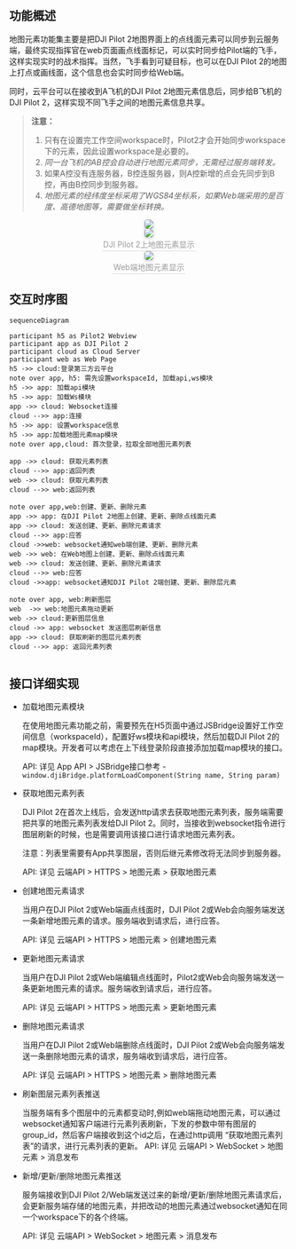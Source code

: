 
## 功能概述

地图元素功能集主要是把DJI Pilot 2地图界面上的点线面元素可以同步到云服务端，最终实现指挥官在web页面画点线面标记，可以实时同步给Pilot端的飞手，这样实现实时的战术指挥。当然，飞手看到可疑目标，也可以在DJI Pilot 2的地图上打点或画线面，这个信息也会实时同步给Web端。

同时，云平台可以在接收到A飞机的DJI Pilot 2地图元素信息后，同步给B飞机的DJI Pilot 2，这样实现不同飞手之间的地图元素信息共享。

> **注意：**
>
> 1. 只有在设置完工作空间workspace时，Pilot2才会开始同步workspace下的元素，因此设置workspace是必要的。
> 2. *同一台飞机的AB控会自动进行地图元素同步，无需经过服务端转发。*
> 3. 如果A控没有连服务器，B控连服务器，则A控新增的点会先同步到B控，再由B控同步到服务器。
> 4. *地图元素的经纬度坐标采用了WGS84坐标系，如果Web端采用的是百度、高德地图等，需要做坐标转换。*

 <center>    <img style="border-radius: 0.3125em;    box-shadow: 0 2px 4px 0 rgba(34,36,38,.12),0 2px 10px 0 rgba(34,36,38,.08);"     src="https://terra-1-g.djicdn.com/84f990b0bbd145e6a3930de0c55d3b2b/admin/doc/c8ddd26e-773b-42bc-9eb8-5fba49f05002.png">    <br>     </center>

<center>    <img style="border-radius: 0.3125em;    box-shadow: 0 2px 4px 0 rgba(34,36,38,.12),0 2px 10px 0 rgba(34,36,38,.08);"     src="https://terra-1-g.djicdn.com/84f990b0bbd145e6a3930de0c55d3b2b/admin/doc/a231427e-8977-4939-bf32-45a18a03e4be.png">    <br> <div style="color:orange; border-bottom: 1px solid #d9d9d9;    display: inline-block;    color: #999;    padding: 2px;">DJI Pilot 2上地图元素显示</div>    </center>

<center>    <img style="border-radius: 0.3125em;    box-shadow: 0 2px 4px 0 rgba(34,36,38,.12),0 2px 10px 0 rgba(34,36,38,.08);"     src="https://terra-1-g.djicdn.com/84f990b0bbd145e6a3930de0c55d3b2b/admin/doc/389be9da-c65b-4df8-a0c7-a5a71e638682.png
">    <br> <div style="color:orange; border-bottom: 1px solid #d9d9d9;    display: inline-block;    color: #999;    padding: 2px;">Web端地图元素显示</div>    </center>

## 交互时序图

```mermaid
sequenceDiagram

participant h5 as Pilot2 Webview
participant app as DJI Pilot 2
participant cloud as Cloud Server
participant web as Web Page
h5 ->> cloud:登录第三方云平台
note over app, h5: 需先设置workspaceId, 加载api,ws模块 
h5 ->> app: 加载api模块 
h5 ->> app: 加载Ws模块
app ->> cloud: Websocket连接
cloud -->> app:连接
h5 ->> app: 设置workspace信息
h5 ->> app:加载地图元素map模块
note over app,cloud: 首次登录，拉取全部地图元素列表

app ->> cloud: 获取元素列表
cloud -->> app:返回列表
web ->> cloud: 获取元素列表
cloud -->> web:返回列表

note over app,web:创建、更新、删除元素
app ->> app: 在DJI Pilot 2地图上创建、更新、删除点线面元素
app ->> cloud: 发送创建、更新、删除元素请求
cloud -->> app:应答
cloud ->>web: websocket通知web端创建、更新、删除元素
web ->> web: 在Web地图上创建、更新、删除点线面元素
web ->> cloud: 发送创建、更新、删除元素请求
cloud -->> web:应答
cloud ->>app: websocket通知DJI Pilot 2端创建、更新、删除层元素

note over app, web:刷新图层
web  ->> web:地图元素拖动更新
web ->> cloud:更新图层信息
cloud ->> app: websocket 发送图层刷新信息
app ->> cloud: 获取刷新的图层元素列表
cloud -->> app: 返回元素列表


```



## 接口详细实现

* 加载地图元素模块
 
   在使用地图元素功能之前，需要预先在H5页面中通过JSBridge设置好工作空间信息（workspaceId），配置好ws模块和api模块，然后加载DJI Pilot 2的map模块。开发者可以考虑在上下线登录阶段直接添加加载map模块的接口。
 
  API: 详见 App API > JSBridge接口参考 -`window.djiBridge.platformLoadComponent(String name, String param)`

* 获取地图元素列表
 
  DJI Pilot 2在首次上线后，会发送http请求去获取地图元素列表，服务端需要把共享的地图元素列表发给DJI Pilot 2。同时，当接收到websocket指令进行图层刷新的时候，也是需要调用该接口进行请求地图元素列表。
 
  注意：列表里需要有App共享图层，否则后继元素修改将无法同步到服务器。
 
  API: 详见 云端API > HTTPS > 地图元素 > 获取地图元素

* 创建地图元素请求

  当用户在DJI Pilot 2或Web端画点线面时，DJI Pilot 2或Web会向服务端发送一条新增地图元素的请求。服务端收到请求后，进行应答。
 
  API: 详见 云端API > HTTPS > 地图元素 > 创建地图元素

* 更新地图元素请求
 
  当用户在DJI Pilot 2或Web端编辑点线面时，Pilot2或Web会向服务端发送一条更新地图元素的请求。服务端收到请求后，进行应答。
 
  API: 详见 云端API > HTTPS > 地图元素 > 更新地图元素

* 删除地图元素请求

  当用户在DJI Pilot 2或Web端删除点线面时，DJI Pilot 2或Web会向服务端发送一条删除地图元素的请求，服务端收到请求后，进行应答。
 
  API: 详见 云端API > HTTPS > 地图元素 > 删除地图元素

* 刷新图层元素列表推送

  当服务端有多个图层中的元素都变动时,例如web端拖动地图元素，可以通过websocket通知客户端进行元素列表刷新，下发的参数中带有图层的group_id，然后客户端接收到这个id之后，在通过http调用 “获取地图元素列表”的请求，进行元素列表的更新。
  API: 详见 云端API > WebSocket > 地图元素 > 消息发布

* 新增/更新/删除地图元素推送
 
  服务端接收到DJI Pilot 2/Web端发送过来的新增/更新/删除地图元素请求后，会更新服务端存储的地图元素，并把改动的地图元素通过websocket通知在同一个workspace下的各个终端。

  API: 详见 云端API > WebSocket > 地图元素 > 消息发布